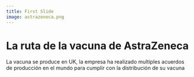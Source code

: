 ```yaml
---
title: First Slide
image: astrazeneca.png
---
```


# La ruta de la vacuna de AstraZeneca

La vacuna se produce en UK, la empresa ha realizado multiples acuerdos de producción en el mundo para cumplir con la distribución de su vacuna
